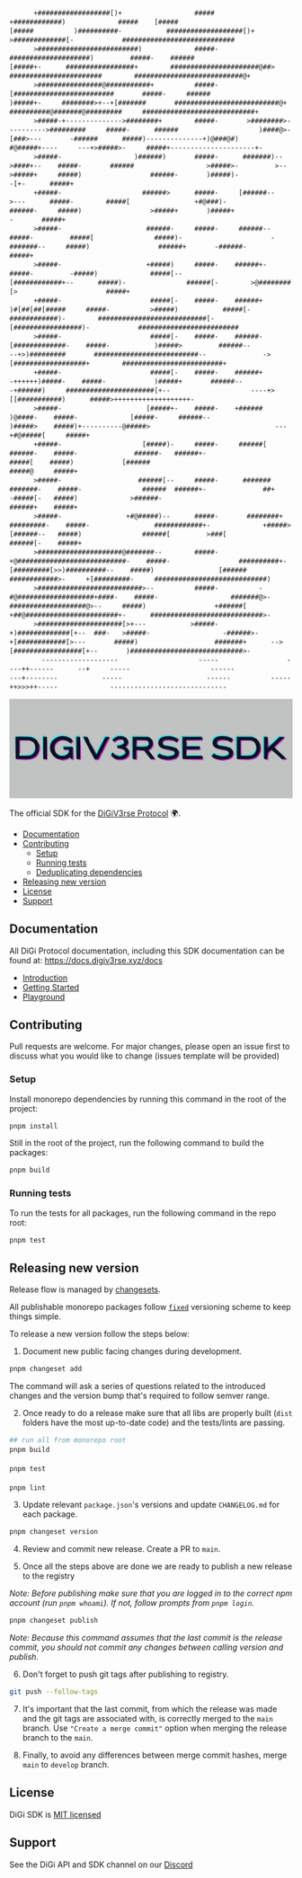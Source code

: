                                                                                                                                                                                                                                                                                                 
                                                                                                                                                                                                                                                                                                
                                                                                                                                                                                                                                                                                                
                                                                                                                                                                                                                                                                                                
                                                                                                                                                                                                                                                                                                
                                                                                                                                                                                                                                                                                                
                                                                                                                                                                                                                                                                                                
                                                                                                                                                                                                                                                                                                
                                                                                                                                                                                                                                                                                                
                                                                                                                                                                                                                                                                                                
                                                                                                                                                                                                                                                                                                
                                                                                                                                                                                                                                                                                                
                                                                                                                                                                                                                                                                                                
                                                                                                                                                                                                                                                                                                
                                                                                                                                                                                                                                                                                                
                                                                                                                                                                                                                                                                                                
          +##################[)+                  #####                +############)             #####    [#####                          [#####          )##########-           ###################[)+                      >#############[-            ############################          
          >#########################)             #####-            ####################)         #####-    ######                        [#####+-      #################+        ######################@##>               #######################        ###########################@+         
          >################@###########+          #####-         [#########################       #####-     ######                      )#####+-     ########>+--+[#######       ##########################@+           ##########@#######@#########     ############################+         
          >#####-+-------------->########+        #####-       >########>---------->#########     #####-      ######                    )####@>-      [###>---       -######      #####)--------------+)@###@#)         #@#####+----     ---+>#####>-     #####+---------------------+-         
          >#####-                  )######)       #####-      #######)--              >####+--    #####-       ######                  >#####>-         >--           >#####+     #####)                 ######-       )#####)-                 -[+-      #####+                                
          +#####-                    ######>      #####-     [######--                  >---      #####-        #####[                +#@###)-                        ######-     #####)                 >#####+       )#####+                    -       #####+                                
          >#####-                     ######-     #####-     ######--                             #####-         #####[               #####)-                      -#######--     #####)                 ######+       -######-                           #####+                                
          >#####-                     +#####)     #####-    ######+-                              #####-         -#####)             #####[--               [############+--      #####)-               ######[-        >@########[>                      #####+                                
          +#####-                      #####[-    #####-    ######+            )#[##[##[#####     #####-          >#####)           #####[-                 ############)-        ###########################[-           [#################)-            #########################             
          >#####-                      #####[-    #####-    ######-            [#############-    #####-           )#####>         ######--                  --+>)#########       ##########################--              ->[##################+        #########################+            
          +#####-                      #####[-    #####-    ######+             -++++++)#####-    #####-            )#####+       ######--                          -+######)     ######################[+--                    ----+>[[###########)      #####>+++++++++++++++++++-            
          >#####-                     [#####+-    #####-    +######                    )@####-    #####-             [#####-     ######--                              )#####>    #####)+----------@#####>                               ---+#@#####[     #####+                                
          +#####-                    [#####)-     #####-     ######[                   ######-    #####-              ######-   ######+-                                #####[    #####)            [######                                    #####@     #####+                                
          >#####-                   ######[--     #####-      #######                 #######-    #####-               ######  ######+-              ##+               -#####[-   #####)             >######-                                  ######+    #####+                                
          >#####-                +#@#####)--      #####-       ########+            #########-    #####-                ############+-             +#####>            [######--   #####)               ######[         >###[                  ######[-    #####+                                
          >#####################@#######--        #####-        +@###########################-    #####-                 ##########+-               [#########[>>)##########--    #####)                [######       ############>-     +[#########-     ############################)         
          >##########################>--          #####-          -#@###################+####-    #####-                  #######@>-                  ###################@>--     #####)                 +######[      +##@#######################+-      ############################>-        
          >#####################[>+---           >#####-             +)#############[+--  ###-   >#####-                  -######>-                     +[############[>---       #####)                   #######+      -->[#################[+--       )############################>-        
            -------------------                    -----                 ----++------      --+     -----                    ------                          ---+--------           -----                     ------          -----++>>>++-----             -----------------------------        
                                                                                                                                                                                                                                                                                                
                                                                                                                                                                                                                                                                                                
                                                                                                                                                                                                                                                                                                
                                                                                                                                                                                                                                                                                                
                                                                                                                                                                                                                                                                                                
                                                                                                                                                                                                                                                                                                
                                                                                                                                                                                                                                                                                                
                                                                                                                                                                                                                                                                                                
                                                                                                                                                                                                                                                                                                
                                                                                                                                                                                                                                                                                                
                                                                                                                                                                                                                                                                                                
                                                                                                                                                                                                                                                                                                
                                                                                                                                                                                                                                                                                                
                                                                                                                                                                                                                                                                                                
                                                                                                                                                                                                                                                                                                
                                                                                                                                                                                                                                                                                                
                                                                                                                                                                                                                                                                                                
                                                                                                                                                                                                                                                                                                
                                                                                                                                                                                                                                                                                                
                                                                                                                                                                                                                                                                                                


![DiGiV3rse SDK logo!](assets/logo-full.svg "DiGiV3rse SDK")

The official SDK for the [DiGiV3rse Protocol](https://www.digiv3rse.xyz/) 🌍.

- [Documentation](#documentation)
- [Contributing](#contributing)
  - [Setup](#setup)
  - [Running tests](#running-tests)
  - [Deduplicating dependencies](#deduplicating-dependencies)
- [Releasing new version](#releasing-new-version)
- [License](#license)
- [Support](#support)

## Documentation

All DiGi Protocol documentation, including this SDK documentation can be found at: https://docs.digiv3rse.xyz/docs

- [Introduction](https://docs.digiv3rse.xyz/docs/sdk-react-intro)
- [Getting Started](https://docs.digiv3rse.xyz/docs/sdk-react-getting-started)
- [Playground](https://digiv3rse-sdk-example-web-wagmi.vercel.app/)

## Contributing

Pull requests are welcome. For major changes, please open an issue first to discuss what you would like to change (issues template will be provided)

### Setup

Install monorepo dependencies by running this command in the root of the project:

```bash
pnpm install
```

Still in the root of the project, run the following command to build the packages:

```bash
pnpm build
```

### Running tests

To run the tests for all packages, run the following command in the repo root:

```bash
pnpm test
```

## Releasing new version

Release flow is managed by [changesets](https://github.com/changesets/changesets).

All publishable monorepo packages follow [`fixed`](https://github.com/changesets/changesets/blob/main/docs/fixed-packages.md) versioning scheme to keep things simple.

To release a new version follow the steps below:

1. Document new public facing changes during development.

```bash
pnpm changeset add
```

The command will ask a series of questions related to the introduced changes and the version bump that's required to follow semver range.

2. Once ready to do a release make sure that all libs are properly built (`dist` folders have the most up-to-date code) and the tests/lints are passing.

```bash
## run all from monorepo root
pnpm build

pnpm test

pnpm lint
```

3. Update relevant `package.json`'s versions and update `CHANGELOG.md` for each package.

```bash
pnpm changeset version
```

4. Review and commit new release. Create a PR to `main`.

5. Once all the steps above are done we are ready to publish a new release to the registry

_Note: Before publishing make sure that you are logged in to the correct npm account (run `pnpm whoami`). If not, follow prompts from `pnpm login`._

```bash
pnpm changeset publish
```

_Note: Because this command assumes that the last commit is the release commit, you should not commit any changes between calling version and publish._

6. Don't forget to push git tags after publishing to registry.

```bash
git push --follow-tags
```

7. It's important that the last commit, from which the release was made and the git tags are associated with, is correctly merged to the `main` branch. Use `"Create a merge commit"` option when merging the release branch to the `main`.

8. Finally, to avoid any differences between merge commit hashes, merge `main` to `develop` branch.

## License

DiGi SDK is [MIT licensed](./LICENSE)

## Support

See the DiGi API and SDK channel on our [Discord](https://discord.gg/DiGiprotocol)
